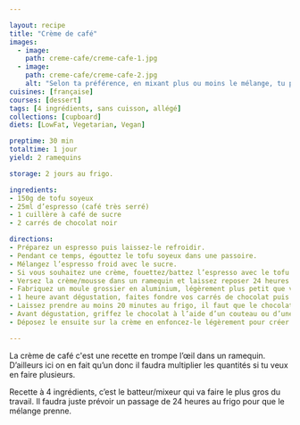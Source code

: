 ```yaml
---

layout: recipe
title: "Crème de café"
images:
  - image:
    path: creme-cafe/creme-cafe-1.jpg
  - image:
    path: creme-cafe/creme-cafe-2.jpg
    alt: "Selon ta préférence, en mixant plus ou moins le mélange, tu peux obtenir soit une crème avec quelques morceaux encore apparents, comme ici, soit une belle mousse."
cuisines: [française]
courses: [dessert]
tags: [4 ingrédients, sans cuisson, allégé]
collections: [cupboard]
diets: [LowFat, Vegetarian, Vegan]

preptime: 30 min
totaltime: 1 jour
yield: 2 ramequins

storage: 2 jours au frigo.

ingredients:
- 150g de tofu soyeux
- 25ml d’espresso (café très serré)
- 1 cuillère à café de sucre
- 2 carrés de chocolat noir

directions:
- Préparez un espresso puis laissez-le refroidir.
- Pendant ce temps, égouttez le tofu soyeux dans une passoire.
- Mélangez l’espresso froid avec le sucre.
- Si vous souhaitez une crème, fouettez/battez l’espresso avec le tofu soyeux. Si vous souhaitez une mousse, utilisez un mixer pour incorporer le maximum d’air au mélange – il faudra bien 5 minutes.
- Versez la crème/mousse dans un ramequin et laissez reposer 24 heures au frigo.
- Fabriquez un moule grossier en aluminium, légèrement plus petit que votre ramequin.
- 1 heure avant dégustation, faites fondre vos carrés de chocolat puis versez le dans votre moule maison sans prendre de précaution particulière – ce n‘est pas grave si le chocolat tranche, au contraire c’est quasiment ce que l’on recherche.
- Laissez prendre au moins 20 minutes au frigo, il faut que le chocolat redevienne liquide.
- Avant dégustation, griffez le chocolat à l’aide d’un couteau ou d’une fourchette. Vous pouvez même la mouiller pour aider le chocolat à bien trancher.
- Déposez le ensuite sur la crème en enfoncez-le légèrement pour créer l’illusion d’une tasse de café avec sa mousse au bord de la tasse vue du dessus.

---
```


La crème de café c'est une recette en trompe l’œil dans un ramequin. D’ailleurs ici on en fait qu’un donc il faudra multiplier les quantités si tu veux en faire plusieurs.

Recette à 4 ingrédients, c’est le batteur/mixeur qui va faire le plus gros du travail. Il faudra juste prévoir un passage de 24 heures au frigo pour que le mélange prenne.